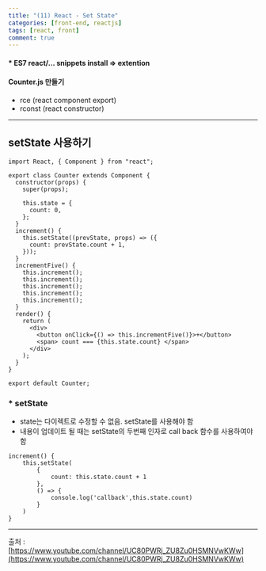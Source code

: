 ```yaml
---
title: "(11) React - Set State"
categories: [front-end, reactjs]
tags: [react, front]
comment: true
---
```


#### * ES7 react/...  snippets install =>  extention 
#### Counter.js 만들기
- rce (react component export)
- rconst (react constructor)

---
## setState 사용하기
```
import React, { Component } from "react";

export class Counter extends Component {
  constructor(props) {
    super(props);

    this.state = {
      count: 0,
    };
  }
  increment() { 
    this.setState((prevState, props) => ({
      count: prevState.count + 1,
    }));
  }
  incrementFive() {
    this.increment();
    this.increment();
    this.increment();
    this.increment();
    this.increment();
  }
  render() {
    return (
      <div>
        <button onClick={() => this.incrementFive()}>+</button>
        <span> count === {this.state.count} </span>
      </div>
    );
  }
}

export default Counter;
```

### * setState
- state는 다이렉트로 수정할 수 없음. setState를 사용해야 함
- 내용이 업데이트 될 때는 setState의 두번째 인자로 call back 함수를 사용하여야 함
```
increment() { 
    this.setState(
        {
            count: this.state.count + 1
        },
        () => {
            console.log('callback',this.state.count)
        }
    )
}
```

---

출처 : [https://www.youtube.com/channel/UC80PWRj_ZU8Zu0HSMNVwKWw](https://www.youtube.com/channel/UC80PWRj_ZU8Zu0HSMNVwKWw)

